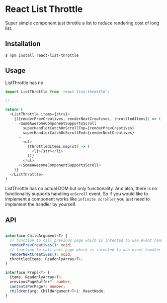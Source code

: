 # React List Throttle

Super simple component just throttle a list to reduce rendering cost of long list.


## Installation

```
$ npm install react-list-throttle
```

## Usage

ListThrottle has no 


```javascript
import ListThrottle from 'react-list-throttle';

// ...

return (
  <ListThrottle items={strs}>
    {({renderPrevCreatives, renderNextCreatives, throttledItems}) => (
      <SomeAwesomeComponentSupportsScroll
        superHandlerCatchOnScrollTop={renderPrevCreatives}
        superHandlerCatchOnScrollEnd={renderNextCreatives}
      >
        <ul>
          {throttledItems.map(str => (
            <li>{str></li>
          ))}
        </ul>
      </SomeAwesomeComponentSupportsScroll>
    )}
  </ListThrottle>
)
```

ListThrottle has no actual DOM but only functionality.
And also, there is no functionality supports handling `onScroll` event. So if you would like to implement a component works like `infinite scroller` you just need to implement the handler by yourself.


## API


```typescript

interface ChildArgument<T> {
  // function to call previous page which is intented to use event handler for kinda `onScrollTop`
  renderPrevCreatives(): void;
  // function to call next page which is intented to use event handler for kinda `onScrollEnd`
  renderNextCreatives(): void;
  throttledItems: ReadonlyArray<T>;
}

interface Props<T> {
  items: ReadonlyArray<T>;
  previousPageBuffer?: number;
  contentsPerPage?: number;
  children(arg: ChildArgument<T>): ReactNode;
}
```

